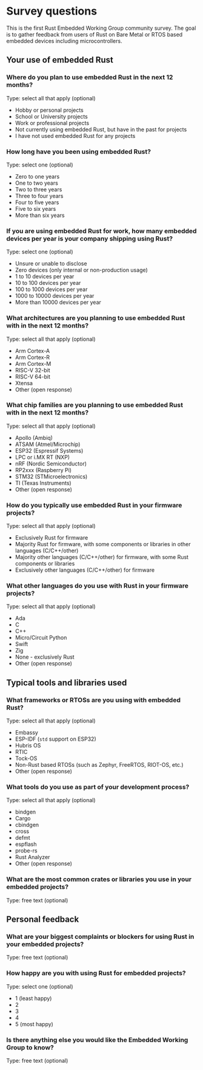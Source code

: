 # Survey questions

This is the first Rust Embedded Working Group community survey. The goal is to gather feedback from users of Rust on Bare Metal or RTOS based embedded devices including microcontrollers.

## Your use of embedded Rust

### Where do you plan to use embedded Rust in the next 12 months?

Type: select all that apply (optional)

- Hobby or personal projects
- School or University projects
- Work or professional projects
- Not currently using embedded Rust, but have in the past for projects
- I have not used embedded Rust for any projects

### How long have you been using embedded Rust?

Type: select one (optional)

- Zero to one years
- One to two years
- Two to three years
- Three to four years
- Four to five years
- Five to six years
- More than six years

### If you are using embedded Rust for work, how many embedded devices per year is your company shipping using Rust?

Type: select one (optional)

- Unsure or unable to disclose
- Zero devices (only internal or non-production usage)
- 1 to 10 devices per year
- 10 to 100 devices per year
- 100 to 1000 devices per year
- 1000 to 10000 devices per year
- More than 10000 devices per year

### What architectures are you planning to use embedded Rust with in the next 12 months?

Type: select all that apply (optional)

- Arm Cortex-A
- Arm Cortex-R
- Arm Cortex-M
- RISC-V 32-bit
- RISC-V 64-bit
- Xtensa
- Other (open response)

### What chip families are you planning to use embedded Rust with in the next 12 months?

Type: select all that apply (optional)

- Apollo (Ambiq)
- ATSAM (Atmel/Microchip)
- ESP32 (Espressif Systems)
- LPC or i.MX RT (NXP)
- nRF (Nordic Semiconductor)
- RP2xxx (Raspberry Pi)
- STM32 (STMicroelectronics)
- TI (Texas Instruments)
- Other (open response)

### How do you typically use embedded Rust in your firmware projects?

Type: select all that apply (optional)

- Exclusively Rust for firmware
- Majority Rust for firmware, with some components or libraries in other languages (C/C++/other)
- Majority other languages (C/C++/other) for firmware, with some Rust components or libraries
- Exclusively other languages (C/C++/other) for firmware

### What other languages do you use with Rust in your firmware projects?

Type: select all that apply (optional)

* Ada
* C
* C++
* Micro/Circuit Python
* Swift
* Zig
* None - exclusively Rust
* Other (open response)

## Typical tools and libraries used

### What frameworks or RTOSs are you using with embedded Rust?

Type: select all that apply (optional)

- Embassy
- ESP-IDF (`std` support on ESP32)
- Hubris OS
- RTIC
- Tock-OS
- Non-Rust based RTOSs (such as Zephyr, FreeRTOS, RIOT-OS, etc.)
- Other (open response)

### What tools do you use as part of your development process?

Type: select all that apply (optional)

- bindgen
- Cargo
- cbindgen
- cross
- defmt
- espflash
- probe-rs
- Rust Analyzer
- Other (open response)

### What are the most common crates or libraries you use in your embedded projects?

Type: free text (optional)

## Personal feedback

### What are your biggest complaints or blockers for using Rust in your embedded projects?

Type: free text (optional)

### How happy are you with using Rust for embedded projects?

Type: select one (optional)

- 1 (least happy)
- 2
- 3
- 4
- 5 (most happy)

### Is there anything else you would like the Embedded Working Group to know?

Type: free text (optional)

